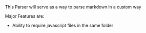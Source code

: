 This Parser will serve as a way to parse markdown in a custom way

Major Features are:

* Ability to require javascript files in the same folder


